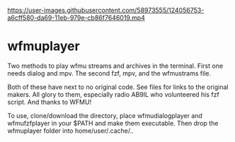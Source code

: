 https://user-images.githubusercontent.com/58973555/124056753-a6cff580-da69-11eb-979e-cb86f7646019.mp4

# wfmuplayer
Two methods to play wfmu streams and archives in the terminal. First one needs dialog and mpv. The second fzf, mpv, and the wfmustrams file. 

Both of these have next to no original code. See files for links to the original makers. All glory to them, especially radio AB9IL who volunteered his fzf script. And thanks to WFMU!

To use, clone/download the directory, place wfmudialogplayer and wfmufzfplayer in your $PATH and make them executable. Then drop the wfmuplayer folder into home/user/.cache/..
